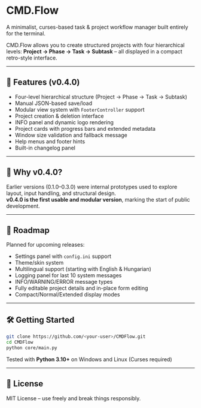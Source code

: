 # CMD.Flow

A minimalist, curses-based task & project workflow manager built entirely for the terminal.

CMD.Flow allows you to create structured projects with four hierarchical levels:
**Project → Phase → Task → Subtask** – all displayed in a compact retro-style interface.

---

## 🔧 Features (v0.4.0)

- Four-level hierarchical structure (Project → Phase → Task → Subtask)
- Manual JSON-based save/load
- Modular view system with `FooterController` support
- Project creation & deletion interface
- INFO panel and dynamic logo rendering
- Project cards with progress bars and extended metadata
- Window size validation and fallback message
- Help menus and footer hints
- Built-in changelog panel

---

## 📖 Why v0.4.0?

Earlier versions (0.1.0–0.3.0) were internal prototypes used to explore layout, input handling, and structural design.  
**v0.4.0 is the first usable and modular version**, marking the start of public development.

---

## 🚀 Roadmap

Planned for upcoming releases:

- Settings panel with `config.ini` support
- Theme/skin system
- Multilingual support (starting with English & Hungarian)
- Logging panel for last 10 system messages
- INFO/WARNING/ERROR message types
- Fully editable project details and in-place form editing
- Compact/Normal/Extended display modes

---

## 🛠️ Getting Started

```bash
git clone https://github.com/<your-user>/CMDFlow.git
cd CMDFlow
python core/main.py
```

Tested with **Python 3.10+** on Windows and Linux (Curses required)

---

## 📄 License

MIT License – use freely and break things responsibly.
